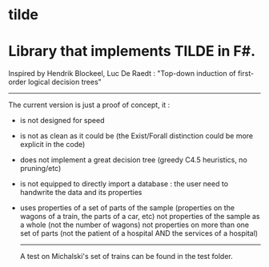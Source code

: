# tilde
# Library that implements TILDE in F#.

Inspired by Hendrik Blockeel, Luc De Raedt : "Top-down induction of first-order logical decision trees"

---

The current version is just a proof of concept, it :
- is not designed for speed
- is not as clean as it could be (the Exist/Forall distinction could be more explicit in the code)
- does not implement a great decision tree (greedy C4.5 heuristics, no pruning/etc)
- is not equipped to directly import a database : the user need to handwrite the data and its properties
- uses properties of a set of parts of the sample
  (properties on the wagons of a train, the parts of a car, etc)
  not properties of the sample as a whole 
  (not the number of wagons)
  not properties on more than one set of parts 
  (not the patient of a hospital AND the services of a hospital)
  
  ---
  
  A test on Michalski's set of trains can be found in the test folder.
